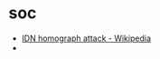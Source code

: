 # soc

- [IDN homograph attack - Wikipedia](https://en.wikipedia.org/wiki/IDN_homograph_attack) 
- 

